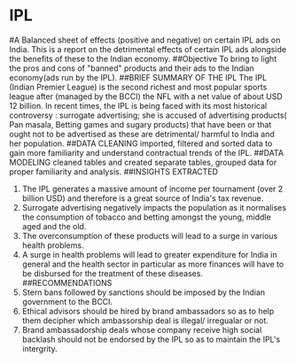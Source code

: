 # IPL
#A Balanced sheet of effects (positive and negative) on certain IPL ads on India.
This is a report on the detrimental effects of certain IPL ads alongside the benefits of these to the Indian economy.
##Objective
To bring to light the pros and cons of "banned" products and their ads to the Indian economy(ads run by the IPL).
##BRIEF SUMMARY OF THE IPL
The IPL (Indian Premier League) is the second richest and most popular sports league after (managed by the BCCI) the NFL with a net value of about USD 12 billion.
In recent times, the IPL is being faced with its most historical controversy : surrogate advertising; she is accused of advertising products( Pan masala, Betting games and sugary products) that have been or that ought not to be advertised as these are detrimental/ harmful to India and her population.
##DATA CLEANING
imported, filtered and sorted data to gain more familiarity and understand contractual trends of the IPL.
##DATA MODELING
cleaned tables and created separate tables, grouped data for proper familiarity and analysis.
##INSIGHTS EXTRACTED
1. The IPL generates a massive amount of income per tournament (over 2 billion USD) and therefore is a great source of India's tax revenue.
2. Surrogate advertising negatively impacts the population as it normalises the consumption of tobacco and betting amongst the young, middle aged and the old.
3. The overconsumption of these products will lead to a surge in various health problems.
4. A surge in health problems will lead to greater expenditure for India in general and the health sector in particular as more finances will have to be disbursed for the treatment of these diseases.
##RECOMMENDATIONS
1. Stern bans followed by sanctions should be imposed by the Indian government to the BCCI.
2. Ethical advisors should be hired by brand ambassadors so as to help them decipher which ambassorship deal is illegal/ irregualar or not.
3. Brand ambassadorship deals whose company receive high social backlash should not be endorsed by the IPL so as to maintain the IPL's intergrity.
